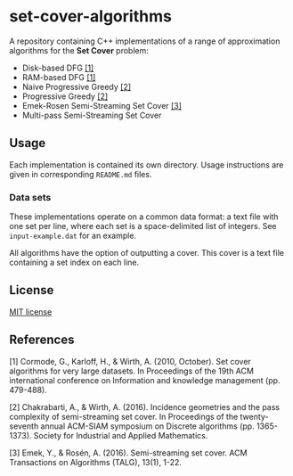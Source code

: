 # set-cover-algorithms
A repository containing C++ implementations of a range of approximation algorithms for the **Set Cover** problem:

  - Disk-based DFG [[1]](#1)
  - RAM-based DFG [[1]](#1)
  - Naive Progressive Greedy [[2]](#2)
  - Progressive Greedy [[2]](#2)
  - Emek-Rosen Semi-Streaming Set Cover [[3]](#3)
  - Multi-pass Semi-Streaming Set Cover

## Usage
Each implementation is contained its own directory. Usage instructions are given in corresponding `README.md` files.

### Data sets
These implementations operate on a common data format: a text file with one set per line, where each set is a space-delimited list of integers. See `input-example.dat` for an example.

All algorithms have the option of outputting a cover. This cover is a text file containing a set index on each line.

## License

[MIT license](./LICENSE)

## References
<a id="1">[1]</a>
Cormode, G., Karloff, H., & Wirth, A. (2010, October).
Set cover algorithms for very large datasets.
In Proceedings of the 19th ACM international conference on Information and knowledge management (pp. 479-488).

<a id="2">[2]</a>
Chakrabarti, A., & Wirth, A. (2016).
Incidence geometries and the pass complexity of semi-streaming set cover.
In Proceedings of the twenty-seventh annual ACM-SIAM symposium on Discrete algorithms (pp. 1365-1373).
Society for Industrial and Applied Mathematics.

<a id="3">[3]</a>
Emek, Y., & Rosén, A. (2016).
Semi-streaming set cover.
ACM Transactions on Algorithms (TALG), 13(1), 1-22.